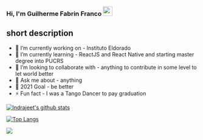 ### Hi, I'm Guilherme Fabrin Franco <img src="https://media.giphy.com/media/hvRJCLFzcasrR4ia7z/giphy.gif" width="25px">

## short description
- 🔭 I’m currently working on - Instituto Eldorado
- 🌱 I’m currently learning - ReactJS and React Native and starting master degree into PUCRS
- 👯 I’m looking to collaborate with - anything to contribute in some level to let world better
- 💬 Ask me about - anything
- 🥅 2021 Goal - be better
- ⚡ Fun fact - I was a Tango Dancer to pay graduation

[![Indrajeet's github stats](https://github-readme-stats.vercel.app/api?username=guifabrin&count_private=true&include_all_commits=true&theme=radical)](https://www.linkedin.com/in/guifabrin/)

[![Top Langs](https://github-readme-stats.vercel.app/api/top-langs/?username=guifabrin&langs_count=100&layout=compact&v=5)](https://github.com/guifabrin/github-readme-stats)

![](https://komarev.com/ghpvc/?username=guifabrin)
